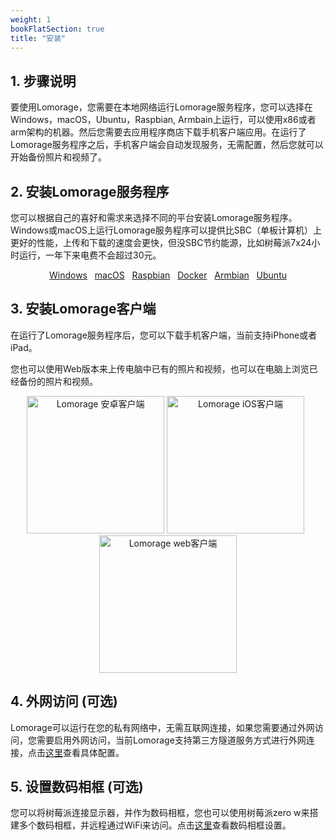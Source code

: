 ```yaml
---
weight: 1
bookFlatSection: true
title: "安装"
---
```


## 1. 步骤说明

要使用Lomorage，您需要在本地网络运行Lomorage服务程序，您可以选择在Windows，macOS，Ubuntu，Raspbian, Armbain上运行，可以使用x86或者arm架构的机器。然后您需要去应用程序商店下载手机客户端应用。在运行了Lomorage服务程序之后，手机客户端会自动发现服务，无需配置，然后您就可以开始备份照片和视频了。

## 2. 安装Lomorage服务程序

您可以根据自己的喜好和需求来选择不同的平台安装Lomorage服务程序。Windows或macOS上运行Lomorage服务程序可以提供比SBC（单板计算机）上更好的性能，上传和下载的速度会更快，但没SBC节约能源，比如树莓派7x24小时运行，一年下来电费不会超过30元。

<p align="center">
<a href="/zh/installation-win" title="Windows下安装Lomorage服务程序" class="badge windows">Windows</a>
&nbsp;
<a href="/zh/installation-osx" title="MacOS下安装Lomorage服务程序" class="badge osx">macOS</a>
&nbsp;
<a href="/zh/installation-pi" title="树莓派下安装Lomorage服务程序" class="badge raspberrypi">Raspbian</a>
&nbsp;
<a href="/zh/installation-docker" title="使用Docker安装Lomorage" class="badge docker">Docker</a>
&nbsp;
<a href="/zh/installation-armbian" title="Armbian下安装Lomorage服务程序" class="badge armbian">Armbian</a>
&nbsp;
<a href="/zh/installation-ubuntu" title="Ubuntu下安装Lomorage服务程序" class="badge ubuntu">Ubuntu</a>
</p>

## 3. 安装Lomorage客户端

在运行了Lomorage服务程序后，您可以下载手机客户端，当前支持iPhone或者iPad。

您也可以使用Web版本来上传电脑中已有的照片和视频，也可以在电脑上浏览已经备份的照片和视频。

<p align="center">
<a href="/zh/installation-android"><img alt="Lomorage 安卓客户端" src="/img/installation/app-store-google.svg" width="220"></a>
<a href="/zh/installation-ios"><img alt="Lomorage iOS客户端" src="/img/installation/app-store-ios.svg" width="220"></a>
&nbsp;
<a href="/zh/installation-web"><img alt="Lomorage web客户端" src="/img/installation/browser.png" width="220"></a>
</p>

## 4. 外网访问 (可选)

Lomorage可以运行在您的私有网络中，无需互联网连接，如果您需要通过外网访问，您需要启用外网访问，当前Lomorage支持第三方隧道服务方式进行外网连接，点击[这里](/zh/external-access)查看具体配置。

## 5. 设置数码相框 (可选)

您可以将树莓派连接显示器，并作为数码相框，您也可以使用树莓派zero w来搭建多个数码相框，并远程通过WiFi来访问。点击[这里](/zh/install-frame)查看数码相框设置。